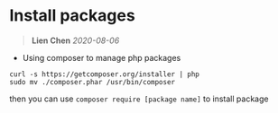 # Install packages
> **Lien Chen** *2020-08-06*

* Using composer to manage php packages
```cmd=
curl -s https://getcomposer.org/installer | php
sudo mv ./composer.phar /usr/bin/composer
```
then you can use `composer require [package name]` to install package